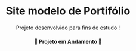 <h1 align="center"> Site modelo de Portifólio </h1>
<p align="center">Projeto desenvolvido para fins de estudo !</p>

<h4 align="center"> 
	🚧  Projeto em Andamento  🚧
</h4>
 
